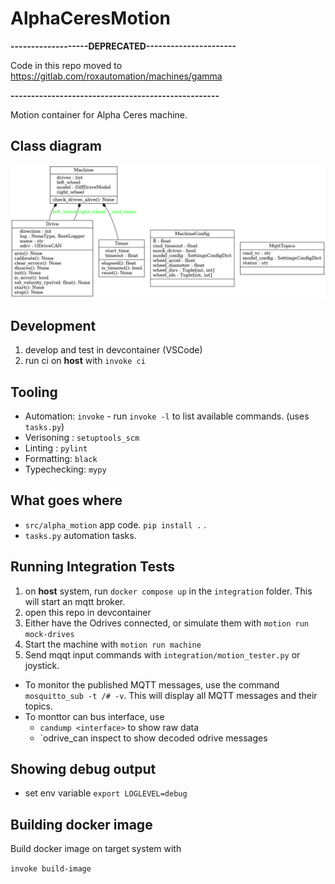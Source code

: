 # AlphaCeresMotion


**-------------------DEPRECATED----------------------**

Code in this repo moved to 
https://gitlab.com/roxautomation/machines/gamma

**---------------------------------------------------**

Motion container for Alpha Ceres machine.


## Class diagram

![](docs/uml/classes.png)



## Development


1. develop and test in devcontainer (VSCode)
2. run ci on **host** with `invoke ci`

## Tooling

* Automation: `invoke` - run `invoke -l` to list available commands. (uses `tasks.py`)
* Verisoning : `setuptools_scm`
* Linting : `pylint`
* Formatting: `black`
* Typechecking: `mypy`

## What goes where
* `src/alpha_motion` app code. `pip install .` .
* `tasks.py` automation tasks.

## Running Integration Tests


1. on **host** system, run `docker compose up` in the `integration` folder. This will start an mqtt broker.
2. open this repo in devcontainer
3. Either have the Odrives connected, or simulate them with `motion run mock-drives`
4. Start the machine with `motion run machine`
5. Send mqqt input commands with `integration/motion_tester.py` or joystick.

* To monitor the published MQTT messages, use the command `mosquitto_sub -t /# -v`. This will display all MQTT messages and their topics.
* To monttor can bus interface, use
    - `candump <interface>` to show raw data
    - `odrive_can inspect <interface> to show decoded odrive messages


## Showing debug output

* set env variable `export LOGLEVEL=debug`


## Building docker image

Build docker image on target system with

`invoke build-image`

